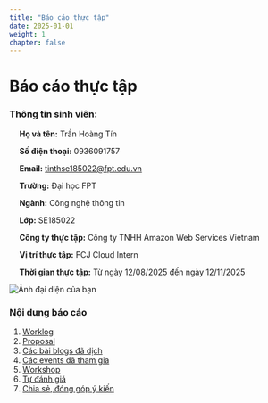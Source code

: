 ```yaml
---
title: "Báo cáo thực tập"
date: 2025-01-01
weight: 1
chapter: false
---
```


# Báo cáo thực tập

### Thông tin sinh viên:
&emsp; **Họ và tên:** Trần Hoàng Tín

&emsp; **Số điện thoại:** 0936091757

&emsp; **Email:** tinthse185022@fpt.edu.vn

&emsp; **Trường:** Đại học FPT

&emsp; **Ngành:** Công nghệ thông tin

&emsp; **Lớp:** SE185022

&emsp; **Công ty thực tập:** Công ty TNHH Amazon Web Services Vietnam

&emsp; **Vị trí thực tập:** FCJ Cloud Intern

&emsp; **Thời gian thực tập:** Từ ngày 12/08/2025 đến ngày 12/11/2025

![Ảnh đại diện của bạn](/images/avatar.jpg)



### Nội dung báo cáo

1.  [Worklog](1-Worklog/)
2.  [Proposal](2-Proposal/)
3.  [Các bài blogs đã dịch](3-BlogsTranslated/)
4.  [Các events đã tham gia](4-EventParticipated/)
5.  [Workshop](5-Workshop/)
6.  [Tự đánh giá](6-Self-evaluation/)
7.  [Chia sẻ, đóng góp ý kiến](7-Feedback/)
